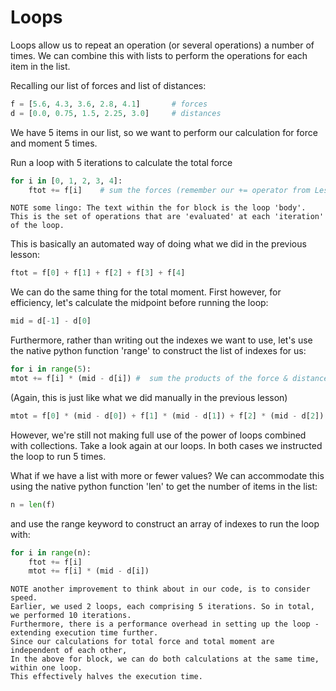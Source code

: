 # Loops 

Loops allow us to repeat an operation (or several operations) a number of times.
We can combine this with lists to perform the operations for each item in the list.

Recalling our list of forces and list of distances:
```python
f = [5.6, 4.3, 3.6, 2.8, 4.1]		# forces
d = [0.0, 0.75, 1.5, 2.25, 3.0]		# distances
```

We have 5 items in our list, so we want to perform our calculation for force and moment 5 times.

Run a loop with 5 iterations to calculate the total force
```python
for i in [0, 1, 2, 3, 4]:
	ftot += f[i]	# sum the forces (remember our += operator from Lesson 1)
```

	NOTE some lingo: The text within the for block is the loop 'body'.
	This is the set of operations that are 'evaluated' at each 'iteration' of the loop.

This is basically an automated way of doing what we did in the previous lesson:
```python
ftot = f[0] + f[1] + f[2] + f[3] + f[4]
```

We can do the same thing for the total moment.
First however, for efficiency, let's calculate the midpoint before running the loop:
```python
mid = d[-1] - d[0]
```
Furthermore, rather than writing out the indexes we want to use,
let's use the native python function 'range' to construct the list of indexes for us:
```python
for i in range(5):
mtot += f[i] * (mid - d[i]) #  sum the products of the force & distance
```
(Again, this is just like what we did manually in the previous lesson)
```python
mtot = f[0] * (mid - d[0]) + f[1] * (mid - d[1]) + f[2] * (mid - d[2]) + f[3] * (mid - d[3]) + f[4] * (mid - d[4])
```
However, we're still not making full use of the power of loops combined with collections.
Take a look again at our loops. In both cases we instructed the loop to run 5 times. 

What if we have a list with more or fewer values?
We can accommodate this using the native python function 'len' to get the number of items in the list:
```python
n = len(f)
```
and use the range keyword to construct an array of indexes to run the loop with:
```python
for i in range(n):
	ftot += f[i]
	mtot += f[i] * (mid - d[i])
```

	NOTE another improvement to think about in our code, is to consider speed.
	Earlier, we used 2 loops, each comprising 5 iterations. So in total, we performed 10 iterations.
	Furthermore, there is a performance overhead in setting up the loop - extending execution time further.
	Since our calculations for total force and total moment are independent of each other, 
	In the above for block, we can do both calculations at the same time, within one loop.
	This effectively halves the execution time.